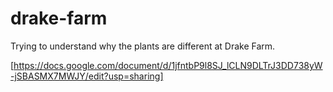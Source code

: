 # drake-farm
Trying to understand why the plants are different at Drake Farm.

[https://docs.google.com/document/d/1jfntbP9l8SJ_lCLN9DLTrJ3DD738yW-jSBASMX7MWJY/edit?usp=sharing]
